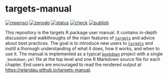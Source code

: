 # targets-manual

[![ropensci](https://badges.ropensci.org/401_status.svg)](https://github.com/ropensci/software-review/issues/401)
[![zenodo](https://zenodo.org/badge/273058618.svg)](https://zenodo.org/badge/latestdoi/273058618)
[![status](https://www.repostatus.org/badges/latest/active.svg)](https://www.repostatus.org/#active)
[![check](https://github.com/wlandau/targets-manual/workflows/check/badge.svg)](https://github.com/wlandau/targets/actions?query=workflow%3Acheck)
[![publish](https://github.com/wlandau/targets-manual/workflows/publish/badge.svg)](https://github.com/wlandau/targets/actions?query=workflow%3Apublish)

This repository is the targets R package user manual. It contains in-depth discussion and walkthroughs of the main features of [`targets`](https://github.com/wlandau/targets) and advice about best practices. The goal is to introduce new users to [`targets`](https://github.com/wlandau/targets) and instill a thorough understanding of what it does, how it works, and when to use it. The manual is implemented as a typical [`bookdown`](https://github.com/rstudio/bookdown) project with a single `_bookdown.yml` file at the top level and one R Markdown source file for each chapter. End users are encouraged to read the rendered output at <https://wlandau.github.io/targets-manual>.
